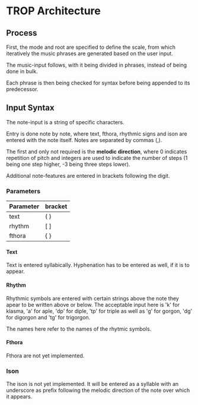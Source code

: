 # TROP Architecture

## Process
First, the mode and root are specified to define the scale, from which iteratively the music phrases are generated based on the user input. 

The music-input follows, with it being divided in phrases, instead of being done in bulk. 

Each phrase is then being checked for syntax before being appended to its predecessor.

## Input Syntax
The note-input is a string of specific characters. 

Entry is done note by note, where text, fthora, rhythmic signs and ison are entered with the note itself. Notes are separated by commas (,).

The first and only not required is the **melodic direction**, where 0 indicates repetition of pitch and integers are used to indicate the number of steps (1 being one step higher, -3 being three steps lower).

Additional note-features are entered in brackets following the digit.

### Parameters
|Parameter|bracket|
|--------|----|
| text   | ( ) |
| rhythm | [ ] |
| fthora | { } |

#### Text
Text is entered syllabically. Hyphenation has to be entered as well, if it is to appear. 

#### Rhythm
Rhythmic symbols are entered with certain strings above the note they apear to be written above or below. The acceptable input here is 
'k' for klasma, 'a' for aple, 'dp' for diple, 'tp' for triple as well as 'g' for gorgon, 'dg' for digorgon and 'tg' for trigorgon. 

The names here refer to the names of the rhytmic symbols.
#### Fthora
Fthora are not yet implemented. 

### Ison
The ison is not yet implemented. It will be entered as a syllable with an underscore as prefix following the melodic direction of the note over which it appears. 